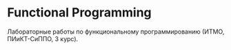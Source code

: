 # Functional Programming

Лабораторные работы по функциональному программированию (ИТМО, ПИиКТ-СиППО, 3 курс).   
